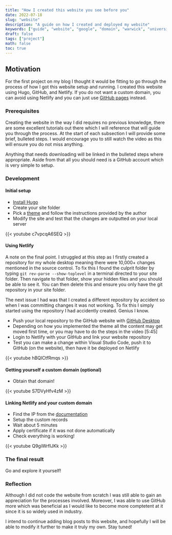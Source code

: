 ```yaml
---
title: "How I created this website you see before you"
date: 2022-07-18
slug: "website"
description: "A guide on how I created and deployed my website"
keywords: ["guide", "website", "google", "domain", "warwick", "university", "student"]
draft: false
tags: ["project"]
math: false
toc: true
---
```


## Motivation

For the first project on my blog I thought it would be fitting to go through the process of how I got this website setup and running. I created this website using Hugo, GitHub, and Netlify. If you do not want a custom domain, you can avoid using Netlify and you can just use [GitHub pages](https://pages.github.com/) instead.

### Prerequisites

Creating the website in the way I did requires no previous knowledge, there are some excellent tutorials out there which I will reference that will guide you through the process. At the start of each subsection I will provide some brief, bulleted steps. I would encourage you to still watch the video as this will ensure you do not miss anything.

Anything that needs downloading will be linked in the bulleted steps where appropriate. Aside from that all you should need is a GitHub account which is very simple to setup.

### Development

#### Initial setup

* [Install Hugo](https://gohugo.io/getting-started/installing)
* Create your site folder
* Pick a [theme](https://themes.gohugo.io/) and follow the instructions provided by the author
* Modify the site and test that the changes are outputted on your local server

{{< youtube c7vpcqA6SEQ >}}

#### Using Netlify

A note on the final point. I struggled at this step as I firstly created a repository for my whole desktop meaning there were 10,000+ changes mentioned in the source control. To fix this I found the culprit folder by typing `git rev-parse --show-toplevel` in a terminal directed to your site folder. Then navigate to that folder, show your hidden files and you should be able to see it. You can then delete this and ensure you only have the git repository in your site folder.

The next issue I had was that I created a different repository by accident so when I was committing changes it was not working. To fix this I simply started using the repository I had accidently created. Genius I know.

* Push your local repository to the GitHub website with [GitHub Desktop](https://desktop.github.com/)
* Depending on how you implemented the theme all the content may get moved first time, or you may have to do the steps in the video [5:45]
* Login to Netlify with your GitHub and link your website repository
* Test you can make a change within Visual Studio Code, push it to GitHub (on the website), then have it be deployed on Netlify

{{< youtube hBQlCtfRmqs >}}

#### Getting yourself a custom domain (optional)

* Obtain that domain!

{{< youtube S7DVyHfv4zM >}}

#### Linking Netlify and your custom domain

* Find the IP from the [documentation](https://docs.netlify.com/domains-https/custom-domains/)
* Setup the custom records
* Wait about 5 minutes
* Apply certificate if it was not done automatically
* Check everything is working! 

{{< youtube Q9giWrfIJKk >}}

### The final result

Go and explore it yourself!

### Reflection

Although I did not code the website from scratch I was still able to gain an appreciation for the processes involved. Moreover, I was able to use GitHub more which was beneficial as I would like to become more comptetent at it since it is so widely used in industry.

I intend to continue adding blog posts to this website, and hopefully I will be able to modify it further to make it truly my own. Stay tuned!
